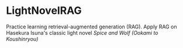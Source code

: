 # LightNovelRAG
Practice learning retrieval-augmented generation (RAG). Apply RAG on Hasekura Isuna's classic light novel *Spice and Wolf (Ookami to Koushinryou)*
